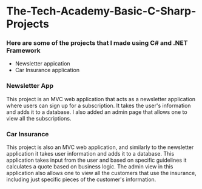 # The-Tech-Academy-Basic-C-Sharp-Projects
### Here are some of the projects that I made using C# and .NET Framework

* Newsletter appication
* Car Insurance application

### Newsletter App  
This project is an MVC web application that acts as a newsletter application where users
can sign up for a subscription. It takes the user's information and adds it to a database. I
also added an admin page that allows one to view all the subscriptions.

### Car Insurance  
This project is also an MVC web application, and similarly to the newsletter application it
takes user information and adds it to a database. This application takes input from the user
and based on specific guidelines it calculates a quote based on business logic. The admin
view in this application also allows one to view all the customers that use the insurance,
including just specific pieces of the customer's information.
